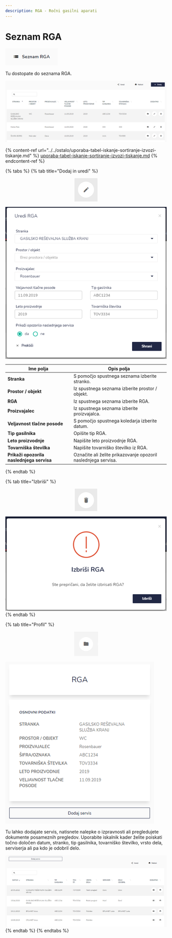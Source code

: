 ```yaml
---
description: RGA - Ročni gasilni aparati
---
```


# Seznam RGA

![](../../.gitbook/assets/Servis_seznam_RGA_ikona.PNG)

Tu dostopate do seznama RGA.

![](../../.gitbook/assets/Servis_seznam_RGA_pogled.PNG)

{% content-ref url="../../ostalo/uporaba-tabel-iskanje-sortiranje-izvozi-tiskanje.md" %}
[uporaba-tabel-iskanje-sortiranje-izvozi-tiskanje.md](../../ostalo/uporaba-tabel-iskanje-sortiranje-izvozi-tiskanje.md)
{% endcontent-ref %}

{% tabs %}
{% tab title="Dodaj in uredi" %}
<div align="center"><img src="../../.gitbook/assets/Knjiga_ikona_pisalo (5).png" alt="Ikona za urejanje."></div>

![](../../.gitbook/assets/Servis_seznam_RGA_uredi.PNG)

| Ime polja                                 | Opis polja                                                     |
| ----------------------------------------- | -------------------------------------------------------------- |
| **Stranka**                               | S pomočjo spustnega seznama izberite stranko.                  |
| **Prostor / objekt**                      | Iz spustnega seznama izberite prostor / objekt.                |
| **RGA**                                   | Iz spustnega seznama izberite RGA.                             |
| **Proizvajalec**                          | Iz spustnega seznama izberite proizvajalca.                    |
| **Veljavnost tlačne posode**              | S pomočjo spustnega koledarja izberite datum.                  |
| **Tip gasilnika**                         | Opišite tip RGA.                                               |
| **Leto proizvodnje**                      | Napišite leto proizvodnje RGA.                                 |
| **Tovarniška številka**                   | Napišite tovarniško številko iz RGA.                           |
| **Prikaži opozorila naslednjega servisa** | Označite ali želite prikazovanje opozoril naslednjega servisa. |
{% endtab %}

{% tab title="Izbriši" %}
<div align="center"><img src="../../.gitbook/assets/Knjiga_ikona_izbris.png" alt="Ikona za brisanje."></div>

![](../../.gitbook/assets/Servis_seznam_RGA_izbrisi.PNG)
{% endtab %}

{% tab title="Profil" %}
<div align="center"><img src="../../.gitbook/assets/Knjiga_ikona_mapa (4).png" alt="Ikona za dostop do profila RGA."></div>

![](../../.gitbook/assets/Servis_seznam_RGA_profil.PNG)

Tu lahko dodajate servis, natisnete nalepke o izpravnosti ali pregledujete dokumente posameznih pregledov. Uporabite iskalnik kader želite poiskati točno določen datum, stranko, tip gasilnika, tovarniško številko, vrsto dela, serviserja ali pa kdo je odobril delo.

![](../../.gitbook/assets/Servis_seznam_RGA_profil_pregled.PNG)
{% endtab %}
{% endtabs %}





